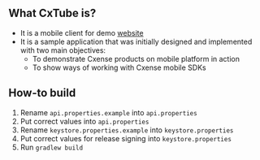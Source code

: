 ## What CxTube is?
* It is a mobile client for demo [website](http://tv.cxvid.io/demo/) 
* It is a sample application that was initially designed and implemented with two main objectives:
  * To demonstrate Cxense products on mobile platform in action
  * To show ways of working with Cxense mobile SDKs

## How-to build
1. Rename `api.properties.example` into `api.properties`
1. Put correct values into `api.properties`
1. Rename `keystore.properties.example` into `keystore.properties`
1. Put correct values for release signing into `keystore.properties`
1. Run `gradlew build`